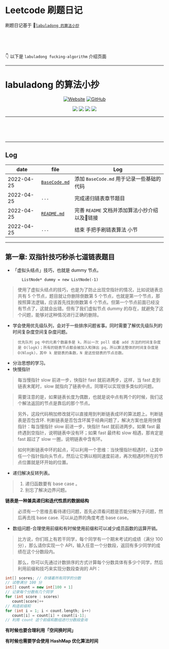 # Leetcode 刷题日记

刷题日记基于 🔗[`labuladong 的算法小抄`](https://github.com/labuladong/fucking-algorithm)  
  
<br/>
<br/>
<br/>

👇 以下是 `labuladong fucking-algorithm` 介绍页面  

---

# labuladong 的算法小抄

<p align='center'>
<a href="https://labuladong.github.io/algo" target="_blank"><img alt="Website" src="https://img.shields.io/website?label=%E5%9C%A8%E7%BA%BF%E7%94%B5%E5%AD%90%E4%B9%A6&style=flat-square&down_color=blue&down_message=%E7%82%B9%E8%BF%99%E9%87%8C&up_color=blue&up_message=%E7%82%B9%E8%BF%99%E9%87%8C&url=https%3A%2F%2Flabuladong.gitee.io%2Falgo&logo=Gitea"></a>
<a href="https://github.com/labuladong/fucking-algorithm" target="_blank"><img alt="GitHub" src="https://img.shields.io/github/stars/labuladong/fucking-algorithm?label=Stars&style=flat-square&logo=GitHub"></a>
</p>

<p align='center'>
<a href="https://www.github.com/labuladong" target="_blank"><img src="https://img.shields.io/badge/作者-@labuladong-000000.svg?style=flat-square&logo=GitHub"></a>
<a href="https://www.zhihu.com/people/labuladong" target="_blank"><img src="https://img.shields.io/badge/%E7%9F%A5%E4%B9%8E-@labuladong-000000.svg?style=flat-square&logo=Zhihu"></a>
<a href="https://i.loli.net/2020/10/10/MhRTyUKfXZOlQYN.jpg" target="_blank"><img src="https://img.shields.io/badge/公众号-@labuladong-000000.svg?style=flat-square&logo=WeChat"></a>
<a href="https://space.bilibili.com/14089380" target="_blank"><img src="https://img.shields.io/badge/B站-@labuladong-000000.svg?style=flat-square&logo=Bilibili"></a>
</p>

---
<br/>
<br/>
<br/>


---


## Log

| date | file | Log|
| ---- | ---- | ----|
| 2022-04-25 | [`BaseCode.md`](./BaseCode.md) | 添加 `BaseCode.md` 用于记录一些基础的代码 |
| 2022-04-25 | `...` | 完成递归链表章节题目 |
| 2022-04-25 | [`README.md`](./README.md) | 完善 `README` 文档并添加算法小抄介绍以及🔗链接 |
| 2022-04-25 | `...` | 结束 手把手刷链表算法 小节 |




---

## 第一章: 双指针技巧秒杀七道链表题目
  
  * 「虚拟头结点」技巧，也就是 dummy 节点。

    ```
        ListNode* dummy = new ListNode(-1)
    ```
> 使用了虚拟头结点的技巧，也是为了防止出现空指针的情况，比如说链表总共有 5 个节点，题目就让你删除倒数第 5 个节点，也就是第一个节点，那按照算法逻辑，应该首先找到倒数第 6 个节点。但第一个节点前面已经没有节点了，这就会出错。但有了我们虚拟节点 dummy 的存在，就避免了这个问题，能够对这种情况进行正确的删除。


  *  学会使用优先级队列，会对于一些排序问题省事。同时需要了解优先级队列的时间复杂度空间复杂度问题。  
> `优先队列 pq 中的元素个数最多是 k，所以一次 poll 或者 add 方法的时间复杂度是 O(logk)；所有的链表节点都会被加入和弹出 pq，所以算法整体的时间复杂度是 O(Nlogk)，其中 k 是链表的条数，N 是这些链表的节点总数。`

  * 分治思想的学习。
  * 快慢指针

> 每当慢指针 slow 前进一步，快指针 fast 就前进两步，这样，当 fast 走到链表末尾时，slow 就指向了链表中点。同理可以实现很多类似的问题。  

> 需要注意的是，如果链表长度为偶数，也就是说中点有两个的时候，我们这个解法返回的节点是靠后的那个节点。

> 另外，这段代码稍加修改就可以直接用到判断链表成环的算法题上。判断链表是否包含环. 判断链表是否包含环属于经典问题了，解决方案也是用快慢指针：每当慢指针 slow 前进一步，快指针 fast 就前进两步。如果 fast 最终遇到空指针，说明链表中没有环；如果 fast 最终和 slow 相遇，那肯定是 fast 超过了 slow 一圈，说明链表中含有环。

> 如何判断链表中环的起点，可以利用一个思维：当快慢指针相遇时，让其中任一个指针指向头节点，然后让它俩以相同速度前进，再次相遇时所在的节点位置就是环开始的位置。
  
* 递归解决反转列表。
> 1. 递归函数要有 base case 。
> 2. 别忘了解决边界问题。

**链表是一种兼具递归和迭代性质的数据结构**
> 必须有一个思维去看待递归问题，首先必须看问题是否能分解为子问题，然后再去找 base case. 可以从边界的角度考虑 base case。

* 数组问题-合理使用前缀和有时候使用前缀和可以减少成员函数的运算开销。
> 比方说，你们班上有若干同学，每个同学有一个期末考试的成绩（满分 100 分），那么请你实现一个 API，输入任意一个分数段，返回有多少同学的成绩在这个分数段内。

> 那么，你可以先通过计数排序的方式计算每个分数具体有多少个同学，然后利用前缀和技巧来实现分数段查询的 API：
 ```cpp
 int[] scores; // 存储着所有同学的分数
// 试卷满分 100 分
int[] count = new int[100 + 1]
// 记录每个分数有几个同学
for (int score : scores)
    count[score]++
// 构造前缀和
for (int i = 1; i < count.length; i++)
    count[i] = count[i] + count[i-1];
// 利用 count 这个前缀和数组进行分数段查询
```

**有时候也要合理利用「空间换时间」**  

**有时候也需要学会使用 HashMap 优化算法时间** 
